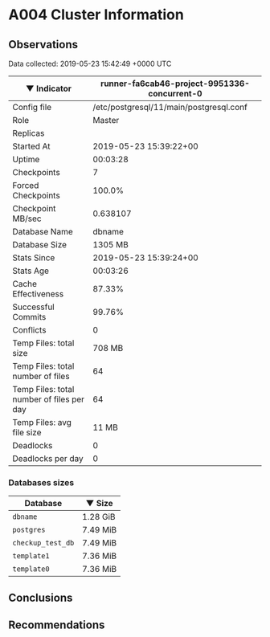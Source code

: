 # A004 Cluster Information #

## Observations ##
Data collected: 2019-05-23 15:42:49 +0000 UTC  

|&#9660;&nbsp;Indicator | runner-fa6cab46-project-9951336-concurrent-0 |
|--------|-------|
|Config file |/etc/postgresql/11/main/postgresql.conf|
|Role |Master|
|Replicas ||
|Started At |2019-05-23&nbsp;15:39:22+00|
|Uptime |00:03:28|
|Checkpoints |7|
|Forced Checkpoints |100.0%|
|Checkpoint MB/sec |0.638107|
|Database Name |dbname|
|Database Size |1305&nbsp;MB|
|Stats Since |2019-05-23&nbsp;15:39:24+00|
|Stats Age |00:03:26|
|Cache Effectiveness |87.33%|
|Successful Commits |99.76%|
|Conflicts |0|
|Temp Files: total size |708&nbsp;MB|
|Temp Files: total number of files |64|
|Temp Files: total number of files per day |64|
|Temp Files: avg file size |11&nbsp;MB|
|Deadlocks |0|
|Deadlocks per day |0|


### Databases sizes ###

| Database | &#9660;&nbsp;Size |
|----------|--------|
| `dbname` | 1.28&nbsp;GiB |
| `postgres` | 7.49&nbsp;MiB |
| `checkup_test_db` | 7.49&nbsp;MiB |
| `template1` | 7.36&nbsp;MiB |
| `template0` | 7.36&nbsp;MiB |


## Conclusions ##


## Recommendations ##

